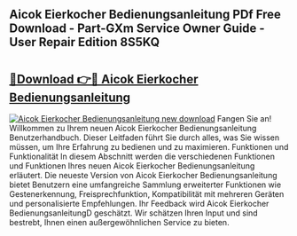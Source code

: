 ## Aicok Eierkocher Bedienungsanleitung PDf Free Download - Part-GXm Service Owner Guide - User Repair Edition 8S5KQ

# <h2><a href="http://df3p3p.blite.top/?on=Aicok+Eierkocher+Bedienungsanleitung">🔗Download 👉🔴 Aicok Eierkocher Bedienungsanleitung</a></h2>

[![Aicok Eierkocher Bedienungsanleitung new download](https://i.imgur.com/lujVjoI.png)](http://df3p3p.blite.top/?on=Aicok+Eierkocher+Bedienungsanleitung)
Fangen Sie an! Willkommen zu Ihrem neuen Aicok Eierkocher Bedienungsanleitung Benutzerhandbuch. Dieser Leitfaden führt Sie durch alles, was Sie wissen müssen, um Ihre Erfahrung zu bedienen und zu maximieren. Funktionen und Funktionalität In diesem Abschnitt werden die verschiedenen Funktionen und Funktionen Ihres neuen Aicok Eierkocher Bedienungsanleitung erläutert. Die neueste Version von Aicok Eierkocher Bedienungsanleitung bietet Benutzern eine umfangreiche Sammlung erweiterter Funktionen wie Gestenerkennung, Freisprechfunktion, Kompatibilität mit mehreren Geräten und personalisierte Empfehlungen. Ihr Feedback wird Aicok Eierkocher BedienungsanleitungD geschätzt. Wir schätzen Ihren Input und sind bestrebt, Ihnen einen außergewöhnlichen Service zu bieten.
